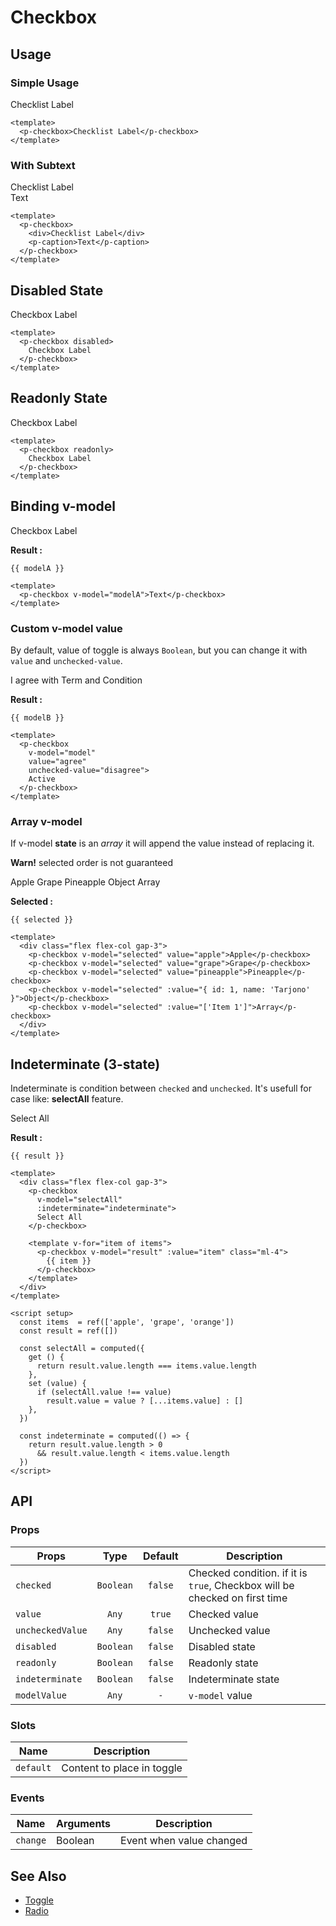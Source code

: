 <script setup>
  import Banner from "../banner/Banner.vue"
  import pCheckbox from "./Checkbox.vue"
  import pCaption from "../caption/Caption.vue"
  import { ref, computed } from "vue-demi"

  const value    = ref(false)
  const value2   = ref(false)
  const modelA   = ref(false)
  const modelB   = ref('disagree')
  const selected = ref([])

  const items  = ref(['apple', 'grape', 'orange'])
  const result = ref(['apple'])

  const selectAll = computed({
    get () {
      return result.value.length === items.value.length
    },
    set (value) {
      if (selectAll.value !== value)
        result.value = value ? [...items.value] : []
    },
  })

  const indeterminate = computed(() => {
    return result.value.length > 0
      && result.value.length < items.value.length
  })
</script>

# Checkbox

## Usage

### Simple Usage

<preview>
  <p-checkbox>Checklist Label</p-checkbox>
</preview>

```vue
<template>
  <p-checkbox>Checklist Label</p-checkbox>
</template>
```

### With Subtext

<preview>
  <p-checkbox>
    <div>Checklist Label</div>
    <p-caption>Text</p-caption>
  </p-checkbox>
</preview>

```vue
<template>
  <p-checkbox>
    <div>Checklist Label</div>
    <p-caption>Text</p-caption>
  </p-checkbox>
</template>
```

## Disabled State

<preview>
  <p-checkbox disabled>
    Checkbox Label
  </p-checkbox>
</preview>

```vue
<template>
  <p-checkbox disabled>
    Checkbox Label
  </p-checkbox>
</template>
```

## Readonly State

<preview>
  <p-checkbox readonly>
    Checkbox Label
  </p-checkbox>
</preview>

```vue
<template>
  <p-checkbox readonly>
    Checkbox Label
  </p-checkbox>
</template>
```

## Binding v-model

<preview class="flex-col items-center gap-3">
  <p-checkbox v-model="modelA">Checkbox Label</p-checkbox>
</preview>

**Result :**

<pre><code>{{ modelA }}</code></pre>

```vue
<template>
  <p-checkbox v-model="modelA">Text</p-checkbox>
</template>
```

### Custom v-model value

By default, value of toggle is always `Boolean`, but you can change it with `value` and `unchecked-value`.

<preview class="flex-col items-center gap-3">
  <p-checkbox v-model="modelB" value="agree" unchecked-value="disagree">
    I agree with Term and Condition
  </p-checkbox>
</preview>

**Result :**

<pre><code>{{ modelB }}</code></pre>

```vue
<template>
  <p-checkbox
    v-model="model"
    value="agree"
    unchecked-value="disagree">
    Active
  </p-checkbox>
</template>
```

### Array v-model

If v-model **state** is an *array* it will append the value instead of replacing it.

<Banner><strong>Warn!</strong> selected order is not guaranteed</Banner>

<preview class="flex-col items-center">
  <div class="flex flex-col gap-3">
    <p-checkbox v-model="selected" value="apple">Apple</p-checkbox>
    <p-checkbox v-model="selected" value="grape">Grape</p-checkbox>
    <p-checkbox v-model="selected" value="pineapple">Pineapple</p-checkbox>
    <p-checkbox v-model="selected" :value="{ id: 1, name: 'Tarjono' }">Object</p-checkbox>
    <p-checkbox v-model="selected" :value="['Item 1']">Array</p-checkbox>
  </div>
</preview>

**Selected :**

<pre class="whitespace-normal"><code>{{ selected }}</code></pre>

```vue
<template>
  <div class="flex flex-col gap-3">
    <p-checkbox v-model="selected" value="apple">Apple</p-checkbox>
    <p-checkbox v-model="selected" value="grape">Grape</p-checkbox>
    <p-checkbox v-model="selected" value="pineapple">Pineapple</p-checkbox>
    <p-checkbox v-model="selected" :value="{ id: 1, name: 'Tarjono' }">Object</p-checkbox>
    <p-checkbox v-model="selected" :value="['Item 1']">Array</p-checkbox>
  </div>
</template>
```

## Indeterminate (3-state)

Indeterminate is condition between `checked` and `unchecked`. It's usefull for case like: **selectAll** feature.

<preview class="flex-col items-center">
  <div class="flex flex-col gap-3">
    <p-checkbox
      v-model="selectAll"
      :indeterminate="indeterminate">
      Select All
    </p-checkbox>
    <template v-for="item of items">
      <p-checkbox v-model="result" :value="item" class="ml-4">
        {{ item }}
      </p-checkbox>
    </template>
  </div>
</preview>

**Result :**

<pre class="whitespace-normal"><code>{{ result }}</code></pre>

```vue
<template>
  <div class="flex flex-col gap-3">
    <p-checkbox
      v-model="selectAll"
      :indeterminate="indeterminate">
      Select All
    </p-checkbox>

    <template v-for="item of items">
      <p-checkbox v-model="result" :value="item" class="ml-4">
        {{ item }}
      </p-checkbox>
    </template>
  </div>
</template>

<script setup>
  const items  = ref(['apple', 'grape', 'orange'])
  const result = ref([])

  const selectAll = computed({
    get () {
      return result.value.length === items.value.length
    },
    set (value) {
      if (selectAll.value !== value)
        result.value = value ? [...items.value] : []
    },
  })

  const indeterminate = computed(() => {
    return result.value.length > 0
      && result.value.length < items.value.length
  })
</script>
```

## API

### Props

| Props            |   Type    | Default | Description                                                                |
|------------------|:---------:|:-------:|----------------------------------------------------------------------------|
| `checked`        | `Boolean` | `false` | Checked condition. if it is `true`, Checkbox will be checked on first time |
| `value`          |   `Any`   | `true`  | Checked value                                                              |
| `uncheckedValue` |   `Any`   | `false` | Unchecked value                                                            |
| `disabled`       | `Boolean` | `false` | Disabled state                                                             |
| `readonly`       | `Boolean` | `false` | Readonly state                                                             |
| `indeterminate`  | `Boolean` | `false` | Indeterminate state                                                        |
| `modelValue`     |   `Any`   |   `-`   | `v-model` value                                                            |

### Slots

| Name      | Description                |
|-----------|----------------------------|
| `default` | Content to place in toggle |

### Events

| Name     | Arguments | Description              |
|----------|-----------|--------------------------|
| `change` | Boolean   | Event when value changed |

## See Also
- [Toggle][toggle]
- [Radio][radio]

[Toggle]: /components/toggle/index
[Radio]: /components/radio/index
